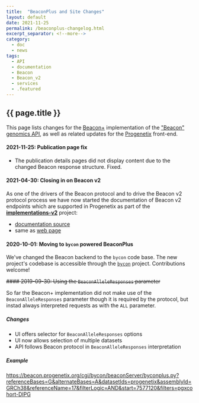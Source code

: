```yaml
---
title:  "BeaconPlus and Site Changes"
layout: default
date: 2021-11-25
permalink: /beaconplus-changelog.html
excerpt_separator: <!--more-->
category:
  - doc
  - news
tags:
  - API
  - documentation
  - Beacon
  - Beacon_v2
  - services
  - .featured
---
```


## {{ page.title }}

This page lists changes for the [Beacon+](http://beacon.progenetix.org/ui/)
implementation of the ["Beacon" genomics API](http://beacon-project.io), as well
as related updates for the [Progenetix](http://progenetix.org) front-end.

#### 2021-11-25: Publication page fix

* The publication details pages did not display content due to the changed Beacon response structure. Fixed.


#### 2021-04-30: Closing in on Beacon v2

As one of the drivers of the Beacon protocol and to drive the Beacon v2 protocol
process we have now started the documentation of Beacon v2 endpoints which
are supported in Progenetix as part of the [**implementations-v2**](https://github.com/ga4gh-beacon/implementations-v2/blob/main/index.md)
project:

* [documentation source](https://github.com/ga4gh-beacon/implementations-v2/blob/main/progenetix-examples.md)
* same as [web page](https://beacon-project.io/implementations-v2/progenetix-examples.html)

<!--more-->

#### 2020-10-01: Moving to `bycon` powered BeaconPlus

We've changed the Beacon backend to the `bycon` code base. The new project's
codebase is accessible through the [`bycon`](http://github.com/progenetix/bycon/)
project. Contributions welcome!

~~#### 2019-09-30: Using the `BeaconAlleleResponses` parameter~~

So far the Beacon+ implementation did not make use of the `BeaconAlleleResponses`
parameter though it is required by the protocol, but instad always interpreted
requests as with the `ALL` parameter.

##### Changes

* UI offers selector for `BeaconAlleleResponses` options
* UI now allows selection of multiple datasets
* API follows Beacon protocol in `BeaconAlleleResponses` interpretation

##### Example

<https://beacon.progenetix.org/cgi/bycon/beaconServer/byconplus.py?referenceBases=G&alternateBases=A&datasetIds=progenetix&assemblyId=GRCh38&referenceName=17&filterLogic=AND&start=7577120&filters=pgxcohort-DIPG>
